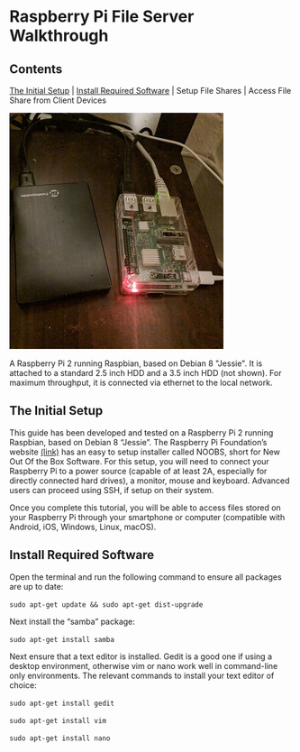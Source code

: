 # Raspberry Pi File Server Walkthrough

## Contents
[The Initial Setup](#the-initial-setup) | [Install Required Software](#install-required-software) | Setup File Shares | Access File Share from Client Devices

![Raspberry Pi 2](raspberrypi_fileserver.jpg)

A Raspberry Pi 2 running Raspbian, based on Debian 8 "Jessie". It is attached to a standard 2.5 inch HDD and a 3.5 inch HDD (not shown). For maximum throughput, it is connected via ethernet to the local network.

## The Initial Setup

This guide has been developed and tested on a Raspberry Pi 2 running Raspbian, based on Debian 8 “Jessie”. The Raspberry Pi Foundation’s website [(link)](https://www.raspberrypi.org/downloads/noobs/) has an easy to setup installer called NOOBS, short for New Out Of the Box Software. For this setup, you will need to connect your Raspberry Pi to a power source (capable of at least 2A, especially for directly connected hard drives), a monitor, mouse and keyboard. Advanced users can proceed using SSH, if setup on their system.

Once you complete this tutorial, you will be able to access files stored on your Raspberry Pi through your smartphone or computer (compatible with Android, iOS, Windows, Linux, macOS).

## Install Required Software

Open the terminal and run the following command to ensure all packages are up to date:

`sudo apt-get update && sudo apt-get dist-upgrade`

Next install the “samba” package:

`sudo apt-get install samba`

Next ensure that a text editor is installed. Gedit is a good one if using a desktop environment, otherwise vim or nano work well in command-line only environments. The relevant commands to install your text editor of choice:

`sudo apt-get install gedit`

`sudo apt-get install vim`

`sudo apt-get install nano`

